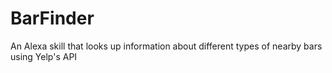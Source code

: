 # BarFinder
An Alexa skill that looks up information about different types of nearby bars using Yelp's API
